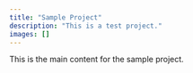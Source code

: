 ```yaml
---
title: "Sample Project"
description: "This is a test project."
images: []
---
```


This is the main content for the sample project.
